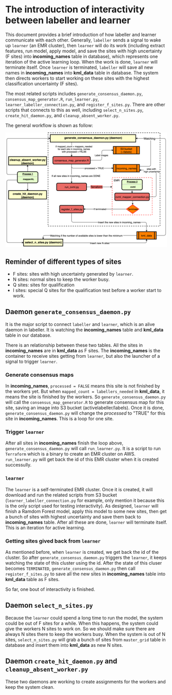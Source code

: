 The introduction of interactivity between labeller and learner
=========================================================

This document provides a brief introduction of how labeller and learner communicate with each other. Generally, `labeller` sends a signal to wake up `learner` (an EMR cluster), then `learner` will do its work (including extract features, run model, apply model, and save the sites with high uncertainty (F sites) into __incoming_names__ table in database), which represents one iteration of the active learning loop. When the work is done, `learner` will terminate itself. Once `learner` is terminated, `labeller` will save all new names in __incoming_names__ into __kml_data__ table in database. The system then directs workers to start working on these sites with the highest classification uncertainty (F sites).

The most related scripts includes `generate_consensus_daemon.py`, `consensus_map_generator.R`, `run_learner.py`, `learner_labeller_connection.py`, and `register_f_sites.py`. There are other scripts that connects to this as well, including `select_n_sites.py`, `create_hit_daemon.py`, and `cleanup_absent_worker.py`.

The general workflow is shown as follow:

![](interactivity.png?raw=true)

Reminder of different types of sites
------------------------------------

-   F sites: sites with high uncertainty generated by `learner`.
-   N sites: normal sites to keep the worker busy.
-   Q sites: sites for qualification
-   I sites: special Q sites for the qualification test before a worker start to work.

Daemon `generate_consensus_daemon.py`
-------------------------------------

It is the major script to connect `labeller` and `learner`, which is an alive daemon in labeller. It is watching the __incoming_names__ table and __kml_data__ table in our database.

There is an relationship between these two tables. All the sites in __incoming_names__ are in __kml_data__ as F sites. The __incoming_names__ is the container to receive sites getting from `learner`, but also the launcher of a signal to trigger `learner`.

### Generate consensus maps

In __incoming_names__, `processed = FALSE` means this site is not finished by the workers yet. But when `mapped_count = labellers_needed` in __kml_data__, it means the site is finished by the workers. So `generate_consensus_daemon.py` will call the `consensus_map_generator.R` to generate consensus map for this site, saving an image into S3 bucket (activelabeller/labels). Once it is done, `generate_consensus_daemon.py` will change the _processed_ to "TRUE" for this site in __incoming_names__. This is a loop for one site.

### Trigger `learner`

After all sites in __incoming_names__ finish the loop above, `generate_consensus_daemon.py` will call `run_learner.py`. It is a script to run `Terraform` which is a binary to create an EMR cluster on AWS. `run_learner.py` will get back the id of this EMR cluster when it is created successully.

### `learner`

The `learner` is a self-terminated EMR cluster. Once it is created, it will download and run the related scripts from S3 bucket (`learner_labeller_connection.py` for example, only mention it because this is the only script used for testing interactivity). As designed, `learner` will finish a Ramdom Forest model, apply this model to some new sites, then get a bunch of sites with highest uncertainty and save them back to __incoming_names__ table. After all these are done, `learner` will terminate itself. This is an iteration for active learning.

### Getting sites gived back from `learner`

As mentioned before, when `learner` is created, we get back the id of the cluster. So after `generate_consensus_daemon.py` triggers the `learner`, it keeps watching the state of this cluster using the id. After the state of this cluser becomes `TERMINATED`, `generate_consensus_daemon.py` then call `register_f_sites.py` to save all the new sites in __incoming_names__ table into __kml_data__ table as F sites.

So far, one bout of interactivity is finished.

Daemon `select_n_sites.py`
--------------------------

Because the `learner` could spend a long time to run the model, the system could be out of F sites for a while. When this happens, the system could give the workers N sites to work on. So we should make sure there are always N sites there to keep the workers busy. When the system is out of N sites, `select_n_sites.py` will grab a bunch of sites from `master_grid` table in database and insert them into __kml_data__ as new N sites.

Daemon `create_hit_daemon.py` and `cleanup_absent_worker.py`
------------------------------------------------------------

These two daemons are working to create assignments for the workers and keep the system clean.
